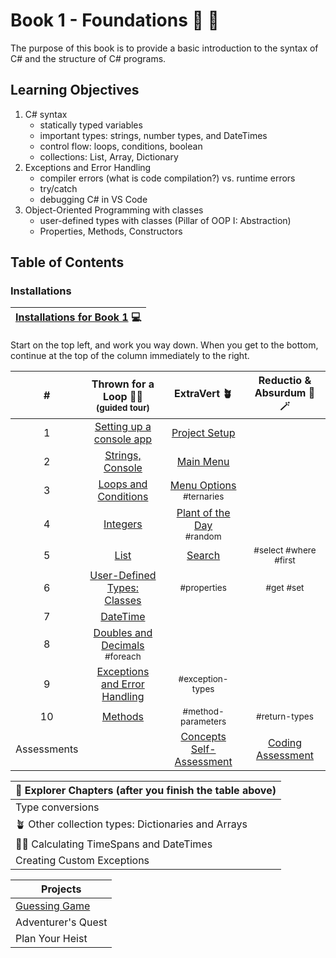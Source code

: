 # Book 1 - Foundations :nut_and_bolt: :wrench:
The purpose of this book is to provide a basic introduction to the syntax of C# and the structure of C# programs.

## Learning Objectives
1. C# syntax
    <ul>
        <li>statically typed variables</li>
        <li>important types: strings, number types, and DateTimes</li>
        <li>control flow: loops, conditions, boolean</li>
        <li>collections: List, Array, Dictionary</li>
    </ul>
1. Exceptions and Error Handling
    <ul>
        <li>compiler errors (what is code compilation?) vs. runtime errors</li>
        <li>try/catch</li>
        <li>debugging C# in VS Code</li>
    </ul>
1. Object-Oriented Programming with classes
    <ul>
        <li>user-defined types with classes (Pillar of OOP I: Abstraction)</li>
        <li>Properties, Methods, Constructors</li>
    </ul>

## Table of Contents

### Installations
|[Installations for Book 1](./chapters/book-1-installations.md) :computer:|
|--|

Start on the top left, and work you way down. When you get to the bottom, continue at the top of the column immediately to the right. 

|#|Thrown for a Loop :football::curly_loop:<br> <sub>(guided tour)</sub> |ExtraVert :potted_plant:|Reductio & Absurdum :mage: :magic_wand:|
|:-:|:-:|:-:|:-:|
|1|[Setting up a console app](./chapters/setting-up-console-app.md)|[Project Setup](./chapters/extravert-intro.md)||
|2|[Strings, Console](./chapters/interacting-with-console.md)|[Main Menu](./chapters/extravert-main-menu.md)||
|3|[Loops and Conditions](./chapters/conditionals-and-loops.md)|[Menu Options](./chapters/extravert-implement-menu.md)<br><sub style="font-size: 0.85rem;">#ternaries</sub>||
|4|[Integers](./chapters/working-with-integers.md)|[Plant of the Day](./chapters/extravert-plant-of-day.md) <br> <sub style="font-size: 0.85rem;">#random</sub>||
|5|[List](./chapters/thrown-for-a-loop-lists.md)|[Search](./chapters/extravert-search.md)|<sub style="font-size: 0.85rem;">#select #where #first</sub>|
|6|[User-Defined Types: Classes](./chapters/classes-intro.md) |<sub style="font-size: 0.85rem;">#properties</sub>|<sub style="font-size: 0.85rem;">#get #set</sub>|
|7|[DateTime](./chapters/foundations-datetime.md)|||
|8|[Doubles and Decimals](./chapters/doubles-and-decimals.md)<br><sub style="font-size: 0.85rem;">#foreach</sub>|||
|9|[Exceptions and Error Handling](./chapters/handling-exceptions.md)|<sub style="font-size: 0.85rem;">#exception-types</sub>||
|10|[Methods](./chapters/foundations-methods.md)|<sub style="font-size: 0.85rem;">#method-parameters</sub>|<sub style="font-size: 0.85rem;">#return-types</sub>|
|Assessments||[Concepts Self-Assessment]()|[Coding Assessment]()|

|:compass: Explorer Chapters (after you finish the table above)|
|--|
|Type conversions|
|:potted_plant: Other collection types: Dictionaries and Arrays|
|:football::curly_loop: Calculating TimeSpans and DateTimes|
|Creating Custom Exceptions|


|Projects|
|--|
|[Guessing Game](https://github.com/nashville-software-school/bangazon-inc/blob/main/book-1-orientation/chapters/GUESSING_GAME_EXERCISE.md)|
|Adventurer's Quest|
|Plan Your Heist|
